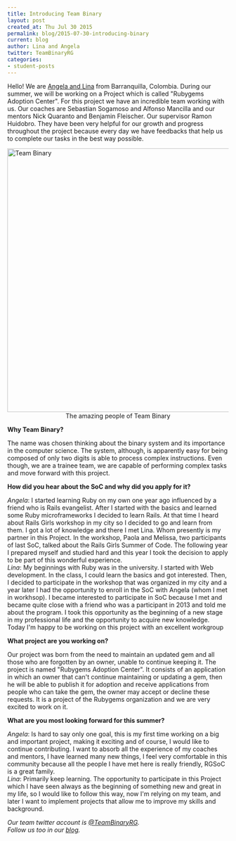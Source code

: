 ```yaml
---
title: Introducing Team Binary
layout: post
created_at: Thu Jul 30 2015
permalink: blog/2015-07-30-introducing-binary
current: blog
author: Lina and Angela
twitter: TeamBinaryRG
categories: 
- student-posts
---
```


Hello! We are [Angela and Lina](https://teams.railsgirlssummerofcode.org/teams/62) from Barranquilla, Colombia.  During our summer, we will be working on a Project which is called "Rubygems Adoption Center". For this project we have an incredible team working with us. Our coaches are Sebastian Sogamoso and Alfonso Mancilla and our mentors Nick Quaranto and Benjamin Fleischer. Our supervisor  Ramon Huidobro. They have been very helpful for our growth and progress throughout the project because every day we have feedbacks that help us to complete our tasks in the best way possible.


<img src="/img/blog/2015/introducing-team-binary.jpg" alt="Team Binary" width="600">  
<div align="center" class="image-credits">The amazing people of Team Binary </div>

**Why Team Binary?**

The name was chosen thinking about the binary system and its importance in the computer science. The system, although, is apparently easy for being composed of only two digits is able to process complex instructions. Even though, we are a trainee team, we are capable of performing complex tasks and move forward with this project.

**How did you hear about the SoC and why did you apply for it?**

_Angela_: I started learning Ruby on my own one year ago influenced by a friend who is Rails evangelist. After I started with the basics and learned some Ruby microframeworks I decided to learn Rails. At that time I heard about  Rails Girls workshop in my city so I decided to go and learn from them. I got a lot of knowledge and there I met Lina. Whom presently is my partner in this Project. In the workshop, Paola and Melissa, two participants of last SoC, talked about the Rails Girls Summer of Code. The following year I prepared myself and studied hard and this year I took the decision to apply to be part of this wonderful experience.  
_Lina_: My beginnings with Ruby was  in the university.  I started with Web development. In the class, I could learn the basics and got interested. Then, I decided to participate in the workshop that was organized in my city and a year later I had the opportunity to enroll in the SoC with Angela (whom I met in workhsop). I became interested to participate in SoC because I met and became quite close with a friend who was a participant in 2013 and told me about the program.  I took  this opportunity as the beginning of a new stage in my professional life and the opportunity to acquire new knowledge. Today I'm happy to be working on this project with an excellent workgroup

**What project are you working on?**

Our project was born from the need to maintain an updated gem and all those who are forgotten by an owner, unable to continue keeping it. The project is named "Rubygems Adoption Center". It consists of an application in which an owner that can't continue maintaining or updating a gem, then he will be able to publish it for adoption and receive applications from people who can take the gem, the owner may accept or decline these requests. It is a project of the Rubygems organization and we are very excited to work on it.

**What are you most looking forward for this summer?**

_Angela_: Is hard to say only one goal, this is my first time working on a big and important project, making it exciting and of course, I would like to continue contributing. I want to absorb all the experience of my coaches and mentors, I have learned many new things, I feel very comfortable in this community because all the people I have met here is really friendly, RGSoC is a great family.  
_Lina_: Primarily keep learning. The opportunity to participate in this Project which I have seen always as the beginning of something new and great in my life, so I would like to follow this way, now I'm relying on my team, and later I want to implement projects that allow me to improve my skills and background.

_Our team twitter account is [@TeamBinaryRG](http://twitter.com/TeamBinaryRG).  
Follow us too in our [blog](http://teambinaryrg.tumblr.com/)._
